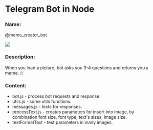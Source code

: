 # Telegram Bot in Node

### Name:
 @meme_creator_bot

![](meme_creator_bot.gif)

### Description:
When you load a picture, bot asks you 3-4 questions and returns you a meme. :)

### Content:

* bot.js - process bot requests and response.
* utils.js - some utils functions.
* messages.js - texts for responses.
* processText.js - creates parameters for insert into image, by combination font size, font type, text's sizes, image size.
* textFormatText - test parameters in many images.
